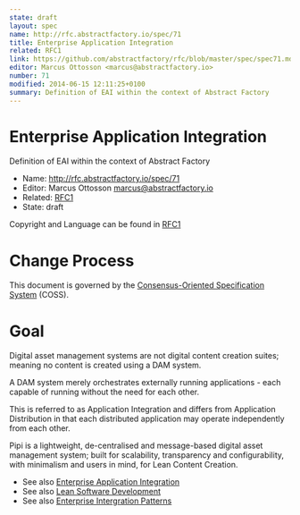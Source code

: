 ```yaml
---
state: draft
layout: spec
name: http://rfc.abstractfactory.io/spec/71
title: Enterprise Application Integration
related: RFC1
link: https://github.com/abstractfactory/rfc/blob/master/spec/spec71.md
editor: Marcus Ottosson <marcus@abstractfactory.io>
number: 71
modified: 2014-06-15 12:11:25+0100
summary: Definition of EAI within the context of Abstract Factory
---
```


# Enterprise Application Integration

Definition of EAI within the context of Abstract Factory

* Name: http://rfc.abstractfactory.io/spec/71
* Editor: Marcus Ottosson <marcus@abstractfactory.io>
* Related: [RFC1](http://rfc.abstractfactory.io/spec/1)
* State: draft

Copyright and Language can be found in [RFC1](http://rfc.abstractfactory.io/spec/1)

# Change Process

This document is governed by the [Consensus-Oriented Specification System](http://www.digistan.org/spec:1/COSS) (COSS).

# Goal

Digital asset management systems are not digital content creation suites; meaning no content is created using a DAM system.

A DAM system merely orchestrates externally running applications - each capable of running without the need for each other.

This is referred to as Application Integration and differs from Application Distribution in that each distributed application may operate independently from each other.

Pipi is a lightweight, de-centralised and message-based digital asset management system; built for scalability, transparency and configurability, with minimalism and users in mind, for Lean Content Creation.

* See also [Enterprise Application Integration][eai]
* See also [Lean Software Development][lsd]
* See also [Enterprise Intergration Patterns][eip]

[eai]: http://en.wikipedia.org/wiki/Enterprise_application_integration
[lsd]: http://en.wikipedia.org/wiki/Lean_software_development
[eip]: http://www.amazon.com/Enterprise-Integration-Patterns-Designing-Deploying/dp/0321200683